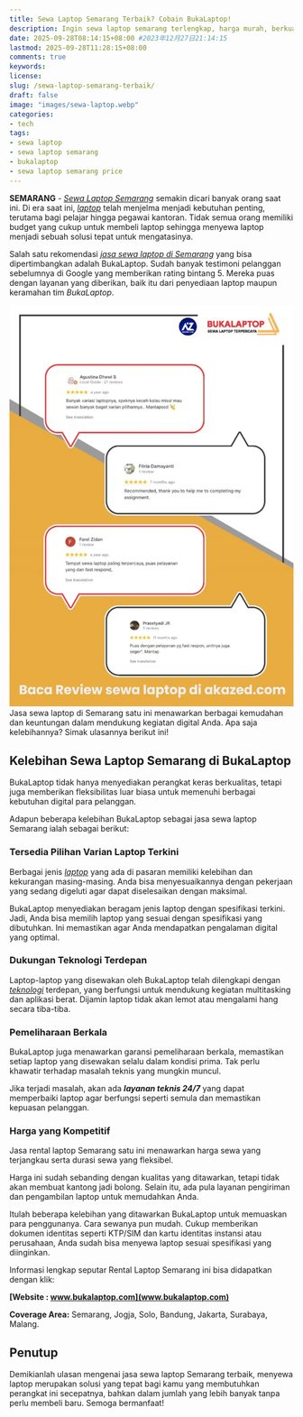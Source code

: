 ```yaml
---
title: Sewa Laptop Semarang Terbaik? Cobain BukaLaptop!
description: Ingin sewa laptop semarang terlengkap, harga murah, berkualitas dan terpercaya? cobain deh bukalaptop. Salah satu jasa layanan sewa laptop Semarang terbaik. Yuk, simak ulasan lengkapnya!
date: 2025-09-28T08:14:15+08:00 #2023年12月27日21:14:15
lastmod: 2025-09-28T11:28:15+08:00 
comments: true
keywords: 
license: 
slug: /sewa-laptop-semarang-terbaik/
draft: false 
image: "images/sewa-laptop.webp"
categories:
- tech
tags:
- sewa laptop
- sewa laptop semarang
- bukalaptop
- sewa laptop semarang price
---
```

**SEMARANG** - *[Sewa Laptop Semarang](www.bukalaptop.com/sewa-laptop-semarang)* semakin dicari banyak orang saat ini. Di era saat ini, *[laptop](/categories/tech/)* telah menjelma menjadi kebutuhan penting, terutama bagi pelajar hingga pegawai kantoran. Tidak semua orang memiliki budget yang cukup untuk membeli laptop sehingga menyewa laptop menjadi sebuah solusi tepat untuk mengatasinya.

Salah satu rekomendasi *[jasa sewa laptop di Semarang](/sewa-laptop-semarang-terbaik/)* yang bisa dipertimbangkan adalah BukaLaptop. Sudah banyak testimoni pelanggan sebelumnya di Google yang memberikan rating bintang 5. Mereka puas dengan layanan yang diberikan, baik itu dari penyediaan laptop maupun keramahan tim *BukaLaptop*.

![review bukalaptop semarang apakah terpercaya](images/review-bukalaptop.webp)
Jasa sewa laptop di Semarang satu ini menawarkan berbagai kemudahan dan keuntungan dalam mendukung kegiatan digital Anda. Apa saja kelebihannya? Simak ulasannya berikut ini!

## Kelebihan Sewa Laptop Semarang di BukaLaptop
BukaLaptop tidak hanya menyediakan perangkat keras berkualitas, tetapi juga memberikan fleksibilitas luar biasa untuk memenuhi berbagai kebutuhan digital para pelanggan.

Adapun beberapa kelebihan BukaLaptop sebagai jasa sewa laptop Semarang ialah sebagai berikut:

### Tersedia Pilihan Varian Laptop Terkini
Berbagai jenis *[laptop](/)* yang ada di pasaran memiliki kelebihan dan kekurangan masing-masing. Anda bisa menyesuaikannya dengan pekerjaan yang sedang digeluti agar dapat diselesaikan dengan maksimal.

BukaLaptop menyediakan beragam jenis laptop dengan spesifikasi terkini. Jadi, Anda bisa memilih laptop yang sesuai dengan spesifikasi yang dibutuhkan. Ini memastikan agar Anda mendapatkan pengalaman digital yang optimal.

### Dukungan Teknologi Terdepan
Laptop-laptop yang disewakan oleh BukaLaptop telah dilengkapi dengan *[teknologi](/categories/tech/)* terdepan, yang berfungsi untuk mendukung kegiatan multitasking dan aplikasi berat. Dijamin laptop tidak akan lemot atau mengalami hang secara tiba-tiba.

### Pemeliharaan Berkala
BukaLaptop juga menawarkan garansi pemeliharaan berkala, memastikan setiap laptop yang disewakan selalu dalam kondisi prima. Tak perlu khawatir terhadap masalah teknis yang mungkin muncul.

Jika terjadi masalah, akan ada ***layanan teknis 24/7*** yang dapat memperbaiki laptop agar berfungsi seperti semula dan memastikan kepuasan pelanggan.

### Harga yang Kompetitif
Jasa rental laptop Semarang satu ini menawarkan harga sewa yang terjangkau serta durasi sewa yang fleksibel.

Harga ini sudah sebanding dengan kualitas yang ditawarkan, tetapi tidak akan membuat kantong jadi bolong. Selain itu, ada pula layanan pengiriman dan pengambilan laptop untuk memudahkan Anda.

Itulah beberapa kelebihan yang ditawarkan BukaLaptop untuk memuaskan para penggunanya. Cara sewanya pun mudah. Cukup memberikan dokumen identitas seperti KTP/SIM dan kartu identitas instansi atau perusahaan, Anda sudah bisa menyewa laptop sesuai spesifikasi yang diinginkan.

Informasi lengkap seputar Rental Laptop Semarang ini bisa didapatkan dengan klik:

**[Website  : www.bukalaptop.com](www.bukalaptop.com)**

**Coverage Area:**  Semarang, Jogja, Solo, Bandung, Jakarta, Surabaya, Malang.

## Penutup

Demikianlah ulasan mengenai jasa sewa laptop Semarang terbaik, menyewa laptop merupakan solusi yang tepat bagi kamu yang membutuhkan perangkat ini secepatnya, bahkan dalam jumlah yang lebih banyak tanpa perlu membeli baru. Semoga bermanfaat!
